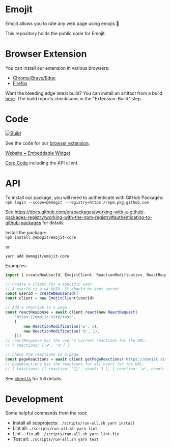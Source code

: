 # Emojit
Emojit allows you to rate any web page using emojis 🤯

This repository holds the public code for Emojit.

<!-- Following monorepo guide in https://valcker.medium.com/configuring-typescript-monorepo-with-eslint-prettier-and-webstorm-61a71f218104. -->

# Browser Extension
You can install our extension in various browsers:
* [Chrome/Brave/Edge](https://chrome.google.com/webstore/detail/fdaopifdchifnfaiammaknlaniecbdmo)
* [Firefox](https://addons.mozilla.org/addon/emojit)

Want the bleeding edge latest build?
You can install an artifact from a build [here](https://github.com/emogit/emojit/actions/workflows/build.yml?query=branch%3Amain+is%3Asuccess).
The build reports checksums in the "Extension: Build" step.

# Code
[![Build](https://github.com/emogit/emojit/actions/workflows/build.yml/badge.svg)](https://github.com/emogit/emojit/actions/workflows/build.yml)

See the code for our [browser extension](./extension).

<!-- TODO Show gif of using the extension. -->

[Website + Embeddable Widget](./site)

[Core Code](./core) including the API client.

# API
To install our package, you will need to authenticate with GitHub Packages:\
`npm login --scope=@emogit --registry=https://npm.pkg.github.com`

See https://docs.github.com/en/packages/working-with-a-github-packages-registry/working-with-the-npm-registry#authenticating-to-github-packages for details.

Install the package:\
`npm install @emogit/emojit-core`

or

`yarn add @emogit/emojit-core`

Examples:
```TypeScript
import { createNewUserId, EmojitClient, ReactionModification, ReactRequest } from '@emogit/emojit-core'

// Create a client for a specific user.
// A userId is a v4 UUID. It should be kept secret.
const userId = createNewUserId()
const client = new EmojitClient(userId)

// Add a reaction to a page.
const reactResponse = await client.react(new ReactRequest(
    'https://emojit.site/test',
    [
        new ReactionModification('💕', 1),
        new ReactionModification('🤓', 1),
    ]))
// reactResponse has the user's current reactions for the URL:
// { reactions: ['💕', '🤓'] }

// Check the reactions on a page.
const pageReactions = await client.getPageReactions('https://emojit.site/test')
// pageReactions has the reactions for all users for the URL:
// { reactions: [{ reaction: '👨‍💻', count: 3 }, { reaction: '💕', count: 2 }, { reaction: '🤓', count: 1 }, ...]}
```

See [client.ts](./core/src/api/client.ts) for full details.

# Development
Some helpful commands from the root:
* Install all subprojects: `./scripts/run-all.sh yarn install`
* Lint all: `./scripts/run-all.sh yarn lint`
* Lint `--fix` all: `./scripts/run-all.sh yarn lint-fix`
* Test all: `./scripts/run-all.sh yarn test`
